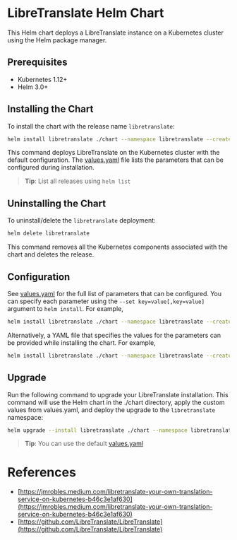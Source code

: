 # LibreTranslate Helm Chart

This Helm chart deploys a LibreTranslate instance on a Kubernetes cluster using the Helm package manager.

## Prerequisites

- Kubernetes 1.12+
- Helm 3.0+

## Installing the Chart

To install the chart with the release name `libretranslate`:

```bash
helm install libretranslate ./chart --namespace libretranslate --create-namespace
```

This command deploys LibreTranslate on the Kubernetes cluster with the default configuration. The [values.yaml](values.yaml) file lists the parameters that can be configured during installation.

> **Tip**: List all releases using `helm list`

## Uninstalling the Chart

To uninstall/delete the `libretranslate` deployment:

```bash
helm delete libretranslate
```

This command removes all the Kubernetes components associated with the chart and deletes the release.

## Configuration

See [values.yaml](values.yaml) for the full list of parameters that can be configured. You can specify each parameter using the `--set key=value[,key=value]` argument to `helm install`. For example,

```bash
helm install libretranslate ./chart --namespace libretranslate --create-namespace --set service.port=8080
```

Alternatively, a YAML file that specifies the values for the parameters can be provided while installing the chart. For example,

```bash
helm install libretranslate ./chart --namespace libretranslate --create-namespace -f values.yaml
```

## Upgrade

Run the following command to upgrade your LibreTranslate installation. This command will use the Helm chart in the ./chart directory, apply the custom values from values.yaml, and deploy the upgrade to the `libretranslate` namespace:

```bash
helm upgrade --install libretranslate ./chart --namespace libretranslate -f values.yaml
```

> **Tip**: You can use the default [values.yaml](values.yaml)

# References
- [https://jmrobles.medium.com/libretranslate-your-own-translation-service-on-kubernetes-b46c3e1af630](https://jmrobles.medium.com/libretranslate-your-own-translation-service-on-kubernetes-b46c3e1af630)
- [https://github.com/LibreTranslate/LibreTranslate](https://github.com/LibreTranslate/LibreTranslate)